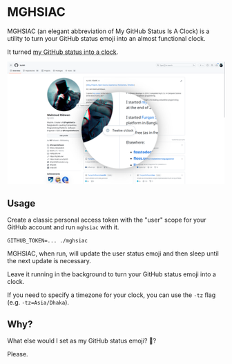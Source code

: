 # MGHSIAC

MGHSIAC (an elegant abbreviation of My GitHub Status Is A Clock) is a utility to turn your GitHub status emoji into an almost functional clock.

It turned [my GitHub status into a clock](https://github.com/hjr265).

![](screen.png)

## Usage

Create a classic personal access token with the "user" scope for your GitHub account and run `mghsiac` with it.

```
GITHUB_TOKEN=... ./mghsiac
```

MGHSIAC, when run, will update the user status emoji and then sleep until the next update is necessary.

Leave it running in the background to turn your GitHub status emoji into a clock.

If you need to specify a timezone for your clock, you can use the `-tz` flag (e.g. `-tz=Asia/Dhaka`).

## Why?

What else would I set as my GitHub status emoji? :dart:?

Please.
